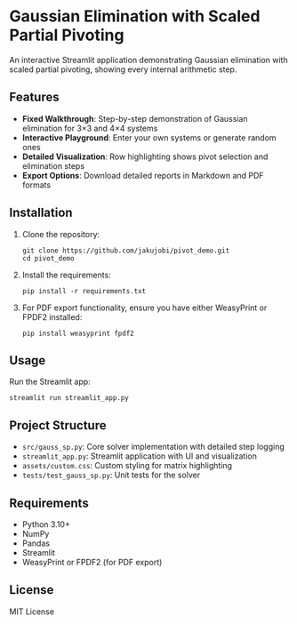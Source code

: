 # Gaussian Elimination with Scaled Partial Pivoting

An interactive Streamlit application demonstrating Gaussian elimination with scaled partial pivoting, showing every internal arithmetic step.

## Features

- **Fixed Walkthrough**: Step-by-step demonstration of Gaussian elimination for 3×3 and 4×4 systems
- **Interactive Playground**: Enter your own systems or generate random ones
- **Detailed Visualization**: Row highlighting shows pivot selection and elimination steps
- **Export Options**: Download detailed reports in Markdown and PDF formats

## Installation

1. Clone the repository:
   ```
   git clone https://github.com/jakujobi/pivot_demo.git
   cd pivot_demo
   ```

2. Install the requirements:
   ```
   pip install -r requirements.txt
   ```

3. For PDF export functionality, ensure you have either WeasyPrint or FPDF2 installed:
   ```
   pip install weasyprint fpdf2
   ```

## Usage

Run the Streamlit app:
```
streamlit run streamlit_app.py
```

## Project Structure

- `src/gauss_sp.py`: Core solver implementation with detailed step logging
- `streamlit_app.py`: Streamlit application with UI and visualization
- `assets/custom.css`: Custom styling for matrix highlighting
- `tests/test_gauss_sp.py`: Unit tests for the solver

## Requirements

- Python 3.10+
- NumPy
- Pandas
- Streamlit
- WeasyPrint or FPDF2 (for PDF export)

## License

MIT License
